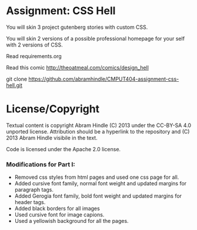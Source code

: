 Assignment: CSS Hell
====================

You will skin 3 project gutenberg stories with custom CSS.

You will skin 2 versions of a possible professional homepage for your
self with 2 versions of CSS.

Read requirements.org

Read this comic http://theoatmeal.com/comics/design_hell

git clone https://github.com/abramhindle/CMPUT404-assignment-css-hell.git

License/Copyright
=================

Textual content is copyright Abram Hindle (C) 2013 under the CC-BY-SA
4.0 unported license. Attribution should be a hyperlink to the
repository and (C) 2013 Abram Hindle visibile in the text.

Code is licensed under the Apache 2.0 license.


### Modifications for Part I:
- Removed css styles from html pages and used one css page for all.
- Added cursive font family, normal font weight and updated margins for paragraph tags.
- Added Gerogia font family, bold font weight and updated margins for header tags.
- Added black borders for all images 
- Used cursive font for image capions.
- Used a yellowish background for all the pages.


